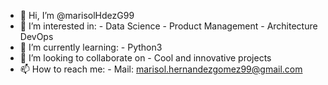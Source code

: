- 👋 Hi, I’m @marisolHdezG99
- 👀 I’m interested in:
      - Data Science
      - Product Management
      - Architecture DevOps
- 🌱 I’m currently learning:
      - Python3
- 💞️ I’m looking to collaborate on
      - Cool and innovative projects
- 📫 How to reach me:
      - Mail: marisol.hernandezgomez99@gmail.com

<!---
marisolHdezG99/marisolHdezG99 is a ✨ special ✨ repository because its `README.md` (this file) appears on your GitHub profile.
You can click the Preview link to take a look at your changes.
--->
